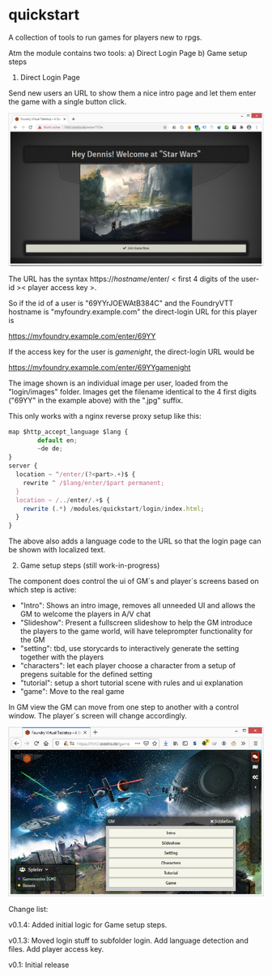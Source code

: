 # quickstart
A collection of tools to run games for players new to rpgs.

Atm the module contains two tools:
a) Direct Login Page
b) Game setup steps


1) Direct Login Page

Send new users an URL to show them a nice intro page and let them enter the game with a single button click.

![Sample direct login page](https://github.com/luvolondon/quickstart/blob/main/screens/screen1.jpg)


The URL has the syntax https://<i>hostname</i>/enter/ < first 4 digits of the user-id >< player access key >.
  
So if the id of a user is "69YYrJOEWAtB384C" and the FoundryVTT hostname is "myfoundry.example.com" the direct-login URL for this player is

https://myfoundry.example.com/enter/69YY

If the access key for the user is <i>gamenight</i>, the direct-login URL would be

https://myfoundry.example.com/enter/69YYgamenight

The image shown is an individual image per user, loaded from the "login/images" folder. Images get the filename identical to the 4 first digits ("69YY" in the example above) with the ".jpg" suffix.

This only works with a nginx reverse proxy setup like this:
```javascript
map $http_accept_language $lang {
        default en;
        ~de de;
}
server {
  location ~ ^/enter/(?<part>.+)$ {
    rewrite ^ /$lang/enter/$part permanent;
  }
  location ~ /../enter/.+$ {
    rewrite (.*) /modules/quickstart/login/index.html;
  }
}
  ``` 
The above also adds a language code to the URL so that the login page can be shown with localized text. 


2) Game setup steps (still work-in-progress)

The component does control the ui of GM´s and player´s screens based on which step is active:
 - "Intro": Shows an intro image, removes all unneeded UI and allows the GM to welcome the players in A/V chat
 - "Slideshow": Present a fullscreen slideshow to help the GM introduce the players to the game world, will have teleprompter functionality for the GM
 - "setting": tbd, use storycards to interactively generate the setting together with the players
 - "characters": let each player choose a character from a setup of pregens suitable for the defined setting
 - "tutorial": setup a short tutorial scene with rules and ui explanation
 - "game": Move to the real game 

In GM view the GM can move from one step to another with a control window. The player´s screen will change accordingly.
  
![Step control for GM](https://github.com/luvolondon/quickstart/blob/main/screens/screen2.jpg)


Change list:

v0.1.4:
Added initial logic for Game setup steps.

v0.1.3:
Moved login stuff to subfolder login. Add language detection and files. Add player access key.

v0.1:
Initial release
